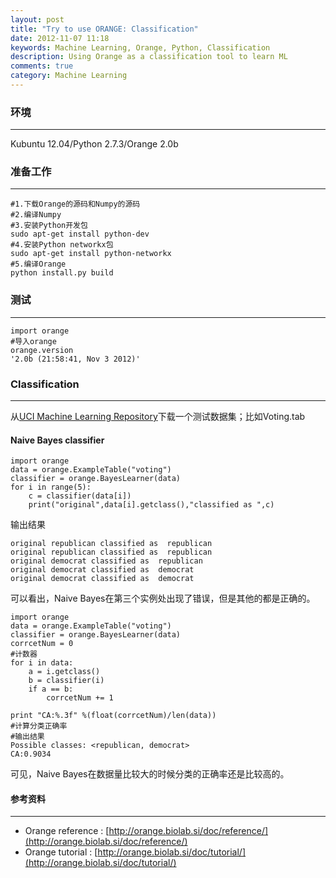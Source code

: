 ```yaml
---
layout: post
title: "Try to use ORANGE: Classification"
date: 2012-11-07 11:18
keywords: Machine Learning, Orange, Python, Classification
description: Using Orange as a classification tool to learn ML
comments: true
category: Machine Learning
---
```


### 环境
***
Kubuntu 12.04/Python 2.7.3/Orange 2.0b  


### 准备工作
***
	#1.下载Orange的源码和Numpy的源码
	#2.编译Numpy
	#3.安装Python开发包
	sudo apt-get install python-dev
	#4.安装Python networkx包
	sudo apt-get install python-networkx
	#5.编译Orange
	python install.py build

### 测试
***
	import orange
	#导入orange
	orange.version
	'2.0b (21:58:41, Nov 3 2012)'

### Classification
***
从[UCI Machine Learning Repository](http://archive.ics.uci.edu/ml/)下载一个测试数据集；比如Voting.tab  
#### Naive Bayes classifier
	import orange
	data = orange.ExampleTable("voting")
	classifier = orange.BayesLearner(data)
	for i in range(5):
		c = classifier(data[i])
		print("original",data[i].getclass(),"classified as ",c)
输出结果

	original republican classified as  republican
	original republican classified as  republican
	original democrat classified as  republican
	original democrat classified as  democrat
	original democrat classified as  democrat

可以看出，Naive Bayes在第三个实例处出现了错误，但是其他的都是正确的。  

	import orange
	data = orange.ExampleTable("voting")
	classifier = orange.BayesLearner(data)
	corrcetNum = 0
	#计数器
	for i in data:
	    a = i.getclass()
	    b = classifier(i)
	    if a == b:
	        corrcetNum += 1

	print "CA:%.3f" %(float(corrcetNum)/len(data))
	#计算分类正确率
	#输出结果
	Possible classes: <republican, democrat>
	CA:0.9034

可见，Naive Bayes在数据量比较大的时候分类的正确率还是比较高的。
#### 参考资料
***

* Orange reference : [http://orange.biolab.si/doc/reference/](http://orange.biolab.si/doc/reference/)
* Orange tutorial : [http://orange.biolab.si/doc/tutorial/](http://orange.biolab.si/doc/tutorial/)
